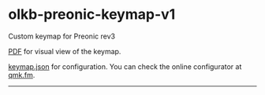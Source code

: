 # olkb-preonic-keymap-v1

Custom keymap for Preonic rev3

[PDF](keymap-visuals.pdf) for visual view of the keymap.

[keymap.json](keymap.json) for configuration. You can check the online configurator at [qmk.fm](https://config.qmk.fm#/preonic/rev3/LAYOUT_ortho_5x12).

---
